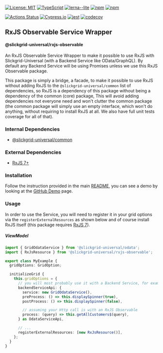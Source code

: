 [![License: MIT](https://img.shields.io/badge/License-MIT-yellow.svg)](https://opensource.org/licenses/MIT)
[![TypeScript](https://img.shields.io/badge/%3C%2F%3E-TypeScript-%230074c1.svg)](http://www.typescriptlang.org/)
[![lerna--lite](https://img.shields.io/badge/maintained%20with-lerna--lite-e137ff)](https://github.com/ghiscoding/lerna-lite)
[![npm](https://img.shields.io/npm/v/@slickgrid-universal/rxjs-observable.svg)](https://www.npmjs.com/package/@slickgrid-universal/rxjs-observable)
[![npm](https://img.shields.io/npm/dy/@slickgrid-universal/rxjs-observable)](https://www.npmjs.com/package/@slickgrid-universal/rxjs-observable)

[![Actions Status](https://github.com/ghiscoding/slickgrid-universal/workflows/CI%20Build/badge.svg)](https://github.com/ghiscoding/slickgrid-universal/actions)
[![Cypress.io](https://img.shields.io/badge/tested%20with-Cypress-04C38E.svg)](https://www.cypress.io/)
[![jest](https://jestjs.io/img/jest-badge.svg)](https://github.com/facebook/jest)
[![codecov](https://codecov.io/gh/ghiscoding/slickgrid-universal/branch/master/graph/badge.svg)](https://codecov.io/gh/ghiscoding/slickgrid-universal)

## RxJS Observable Service Wrapper
#### @slickgrid-universal/rxjs-observable

An RxJS Observable Service Wrapper to make it possible to use RxJS with Slickgrid-Universal (with a Backend Service like OData/GraphQL). By default any Backend Service will be using Promises unless we use this RxJS Observable package.

This package is simply a bridge, a facade, to make it possible to use RxJS without adding RxJS to the `@slickgrid-universal/common` list of dependencies, so RxJS is a dependency of this package without being a dependency of the common (core) package, This will avoid adding dependencies not everyone need and won't clutter the common package (the common package will simply use an empty interface, which won't do anything, without requiring to install RxJS at all. We also have full unit tests coverage for all of that).

### Internal Dependencies
- [@slickgrid-universal/common](https://github.com/ghiscoding/slickgrid-universal/tree/master/packages/common)

### External Dependencies
- [RxJS 7+](https://github.com/ReactiveX/RxJS)

### Installation
Follow the instruction provided in the main [README](https://github.com/ghiscoding/slickgrid-universal#installation), you can see a demo by looking at the [GitHub Demo](https://ghiscoding.github.io/slickgrid-universal) page.

### Usage
In order to use the Service, you will need to register it in your grid options via the `registerExternalResources` as shown below and of course install RxJS itself (this package requires [RxJS 7](https://github.com/ReactiveX/RxJS)).

##### ViewModel
```ts
import { GridOdataService } from '@slickgrid-universal/odata';
import { RxJsResource } from '@slickgrid-universal/rxjs-observable';

export class MyExample {
  gridOptions: GridOption;

  initializeGrid {
    this.gridOptions = {
      // you will most probably use it with a Backend Service, for example with OData or GraphQL
      backendServiceApi: {
        service: new GridOdataService(),
        preProcess: () => this.displaySpinner(true),
        postProcess: () => this.displaySpinner(false),

        // assuming your Http call is with an RxJS Observable
        process: (query) => this.getAllCustomers$(query),
      } as OdataServiceApi,

      // ...
      registerExternalResources: [new RxJsResource()],
    };
  }
}
```

